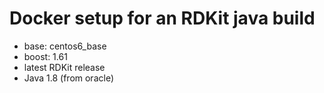 # Docker setup for an RDKit java build

- base: centos6_base
- boost: 1.61
- latest RDKit release
- Java 1.8 (from oracle)




